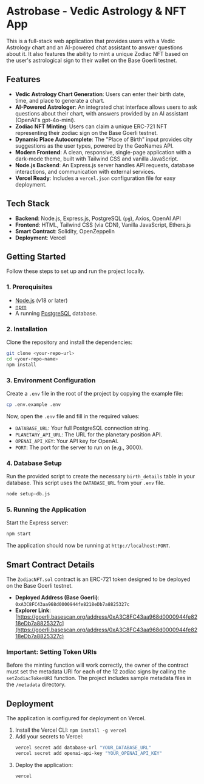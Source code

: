 # Astrobase - Vedic Astrology & NFT App

This is a full-stack web application that provides users with a Vedic Astrology chart and an AI-powered chat assistant to answer questions about it. It also features the ability to mint a unique Zodiac NFT based on the user's astrological sign to their wallet on the Base Goerli testnet.

## Features

- **Vedic Astrology Chart Generation**: Users can enter their birth date, time, and place to generate a chart.
- **AI-Powered Astrologer**: An integrated chat interface allows users to ask questions about their chart, with answers provided by an AI assistant (OpenAI's gpt-4o-mini).
- **Zodiac NFT Minting**: Users can claim a unique ERC-721 NFT representing their zodiac sign on the Base Goerli testnet.
- **Dynamic Place Autocomplete**: The "Place of Birth" input provides city suggestions as the user types, powered by the GeoNames API.
- **Modern Frontend**: A clean, responsive, single-page application with a dark-mode theme, built with Tailwind CSS and vanilla JavaScript.
- **Node.js Backend**: An Express.js server handles API requests, database interactions, and communication with external services.
- **Vercel Ready**: Includes a `vercel.json` configuration file for easy deployment.

## Tech Stack

- **Backend**: Node.js, Express.js, PostgreSQL (`pg`), Axios, OpenAI API
- **Frontend**: HTML, Tailwind CSS (via CDN), Vanilla JavaScript, Ethers.js
- **Smart Contract**: Solidity, OpenZeppelin
- **Deployment**: Vercel

## Getting Started

Follow these steps to set up and run the project locally.

### 1. Prerequisites

- [Node.js](https://nodejs.org/en) (v18 or later)
- [npm](https://www.npmjs.com/)
- A running [PostgreSQL](https://www.postgresql.org/) database.

### 2. Installation

Clone the repository and install the dependencies:

```bash
git clone <your-repo-url>
cd <your-repo-name>
npm install
```

### 3. Environment Configuration

Create a `.env` file in the root of the project by copying the example file:

```bash
cp .env.example .env
```

Now, open the `.env` file and fill in the required values:

- `DATABASE_URL`: Your full PostgreSQL connection string.
- `PLANETARY_API_URL`: The URL for the planetary position API.
- `OPENAI_API_KEY`: Your API key for OpenAI.
- `PORT`: The port for the server to run on (e.g., 3000).

### 4. Database Setup

Run the provided script to create the necessary `birth_details` table in your database. This script uses the `DATABASE_URL` from your `.env` file.

```bash
node setup-db.js
```

### 5. Running the Application

Start the Express server:

```bash
npm start
```

The application should now be running at `http://localhost:PORT`.

## Smart Contract Details

The `ZodiacNFT.sol` contract is an ERC-721 token designed to be deployed on the Base Goerli testnet.

- **Deployed Address (Base Goerli)**: `0xA3C8FC43aa968d0000944fe8218eDb7a8825327c`
- **Explorer Link**: [https://goerli.basescan.org/address/0xA3C8FC43aa968d0000944fe8218eDb7a8825327c](https://goerli.basescan.org/address/0xA3C8FC43aa968d0000944fe8218eDb7a8825327c)

### Important: Setting Token URIs

Before the minting function will work correctly, the owner of the contract must set the metadata URI for each of the 12 zodiac signs by calling the `setZodiacTokenURI` function. The project includes sample metadata files in the `/metadata` directory.

## Deployment

The application is configured for deployment on Vercel.

1.  Install the Vercel CLI: `npm install -g vercel`
2.  Add your secrets to Vercel:
    ```bash
    vercel secret add database-url "YOUR_DATABASE_URL"
    vercel secret add openai-api-key "YOUR_OPENAI_API_KEY"
    ```
3.  Deploy the application:
    ```bash
    vercel
    ```
